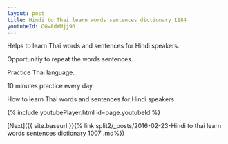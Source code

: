 ```yaml
---
layout: post
title: Hindi to Thai learn words sentences dictionary 1184 
youtubeId: OGw8dWMjj90
---
```

 
 
Helps to learn Thai words and sentences for Hindi speakers.

Opportunitiy to repeat the words sentences. 

Practice Thai language. 
 
10 minutes practice every day. 
 
How to learn Thai words and sentences for Hindi speakers 
 
{% include youtubePlayer.html id=page.youtubeId %}
 
 
[Next]({{ site.baseurl }}{% link  split2/_posts/2016-02-23-Hindi to thai learn words sentences dictionary 1007 .md%})
 
